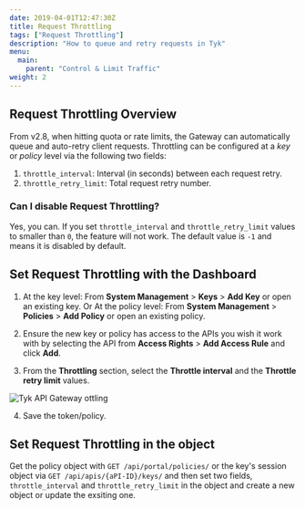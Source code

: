 ```yaml
---
date: 2019-04-01T12:47:30Z
title: Request Throttling
tags: ["Request Throttling"]
description: "How to queue and retry requests in Tyk"
menu:
  main:
    parent: "Control & Limit Traffic"
weight: 2 
---
```


## Request Throttling Overview

From v2.8, when hitting quota or rate limits, the Gateway can automatically queue and auto-retry client requests. Throttling can be configured at a *key* or *policy* level via the following two fields: 

1. `throttle_interval`: Interval (in seconds) between each request retry.
2. `throttle_retry_limit`: Total request retry number.


### Can I disable Request Throttling?

Yes, you can. If you set `throttle_interval` and `throttle_retry_limit` values to smaller than `0`, the feature will not work. The default value is `-1` and means it is disabled by default.    

## Set Request Throttling with the Dashboard

1.  At the key level: From **System Management** > **Keys** > **Add Key** or open an existing key.
    Or
    At the policy level: From **System Management** > **Policies** > **Add Policy** or open an existing policy.
    
2.  Ensure the new key or policy has access to the APIs you wish it work with by selecting the API from **Access Rights** > **Add Access Rule** and click **Add**.

3.  From the **Throttling** section, select the **Throttle interval** and the **Throttle retry limit** values.
    
![Tyk API Gateway ottling](/docs/img/dashboard/system-management/throttling_update.png)

4.  Save the token/policy.

## Set Request Throttling in the object

Get the policy object with `GET /api/portal/policies/` or the key's session object via `GET /api/apis/{aPI-ID}/keys/` and then  set two fields, `throttle_interval` and `throttle_retry_limit` in the object and create a new object or update the exsiting one.
